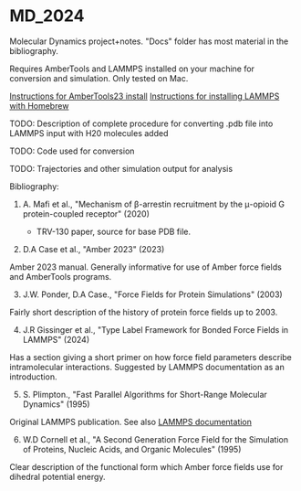 # MD_2024
Molecular Dynamics project+notes. "Docs" folder has most material in the bibliography.

Requires AmberTools and LAMMPS installed on your machine for conversion and simulation. Only tested on Mac.

[Instructions for AmberTools23 install](https://ambermd.org/GetAmber.php)
[Instructions for installing LAMMPS with Homebrew ](https://formulae.brew.sh/formula/lammps)

TODO: Description of complete procedure for converting .pdb file into LAMMPS input with H20 molecules added

TODO: Code used for conversion

TODO: Trajectories and other simulation output for analysis


Bibliography:
1. A. Mafi et al., "Mechanism of β-arrestin recruitment by the μ-opioid G protein-coupled receptor" (2020)

   - TRV-130 paper, source for base PDB file. 

2. D.A Case et al., "Amber 2023" (2023)

  Amber 2023 manual. Generally informative for use of Amber force fields and AmberTools programs.

3. J.W. Ponder, D.A Case., "Force Fields for Protein Simulations" (2003)

  Fairly short description of the history of protein force fields up to 2003.

4. J.R Gissinger et al., "Type Label Framework for Bonded Force Fields in LAMMPS" (2024)

  Has a section giving a short primer on how force field parameters describe intramolecular interactions. Suggested by LAMMPS documentation as an introduction.

5. S. Plimpton., "Fast Parallel Algorithms for Short-Range Molecular Dynamics" (1995)

  Original LAMMPS publication. See also [LAMMPS documentation](https://docs.lammps.org/Intro.html)

6. W.D Cornell et al., "A Second Generation Force Field for the Simulation of Proteins, Nucleic Acids, and Organic Molecules" (1995)

  Clear description of the functional form which Amber force fields use for dihedral potential energy.
